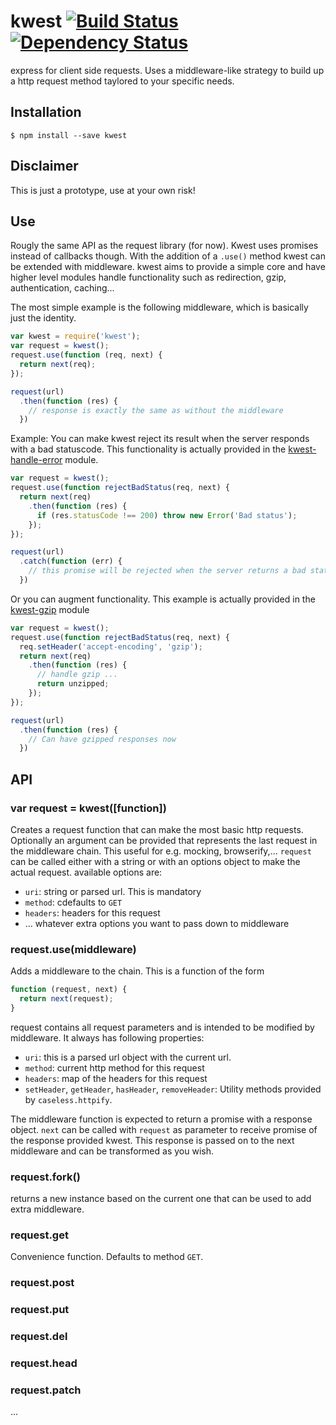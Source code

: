 # kwest [![Build Status][travis-image]][travis-url] [![Dependency Status][depstat-image]][depstat-url]

express for client side requests. Uses a middleware-like strategy to build up a http request method taylored to your specific needs.

## Installation

    $ npm install --save kwest

## Disclaimer

This is just a prototype, use at your own risk!

## Use

Rougly the same API as the request library (for now). Kwest uses promises instead of callbacks though. With the addition of a `.use()` method kwest can be extended with middleware.
kwest aims to provide a simple core and have higher level modules handle functionality such as redirection, gzip, authentication, caching...

The most simple example is the following middleware, which is basically just the identity.
```js
var kwest = require('kwest');
var request = kwest();
request.use(function (req, next) {
  return next(req);
});

request(url)
  .then(function (res) {
    // response is exactly the same as without the middleware
  })
```

Example: You can make kwest reject its result when the server responds with a bad statuscode. This functionality is actually provided in the [kwest-handle-error](https://github.com/Janpot/kwest-handle-error) module.
```js
var request = kwest();
request.use(function rejectBadStatus(req, next) {
  return next(req)
    .then(function (res) {
      if (res.statusCode !== 200) throw new Error('Bad status');
    });
});

request(url)
  .catch(function (err) {
    // this promise will be rejected when the server returns a bad statuscode
  })
```

Or you can augment functionality. This example is actually provided in the [kwest-gzip](https://github.com/Janpot/kwest-gzip) module
```js
var request = kwest();
request.use(function rejectBadStatus(req, next) {
  req.setHeader('accept-encoding', 'gzip');
  return next(req)
    .then(function (res) {
      // handle gzip ...
      return unzipped;
    });
});

request(url)
  .then(function (res) {
    // Can have gzipped responses now
  })
```

## API

### var request = kwest([function])

Creates a request function that can make the most basic http requests. Optionally an argument can be provided that represents the last request in the middleware chain. This useful for e.g. mocking, browserify,...
`request` can be called either with a string or with an options object to make the actual request. available options are:
- `uri`: string or parsed url. This is mandatory
- `method`: cdefaults to `GET`
- `headers`: headers for this request
- ... whatever extra options you want to pass down to middleware

### request.use(middleware)

Adds a middleware to the chain. This is a function of the form

```js
function (request, next) {
  return next(request);
}
```

request contains all request parameters and is intended to be modified by middleware. It always has following properties:
- `uri`: this is a parsed url object with the current url.
- `method`: current http method for this request
- `headers`: map of the headers for this request
- `setHeader`, `getHeader`, `hasHeader`, `removeHeader`: Utility methods provided by `caseless.httpify`.

The middleware function is expected to return a promise with a response object. `next` can be called with `request` as parameter to receive promise of the response provided kwest. This response is passed on to the next middleware and can be transformed as you wish.

### request.fork()

returns a new instance based on the current one that can be used to add extra middleware.

### request.get

Convenience function. Defaults to method `GET`.

### request.post
### request.put
### request.del
### request.head
### request.patch
...


[travis-url]: http://travis-ci.org/Janpot/kwest
[travis-image]: http://img.shields.io/travis/Janpot/kwest.svg?style=flat

[depstat-url]: https://david-dm.org/Janpot/kwest
[depstat-image]: http://img.shields.io/david/Janpot/kwest.svg?style=flat
